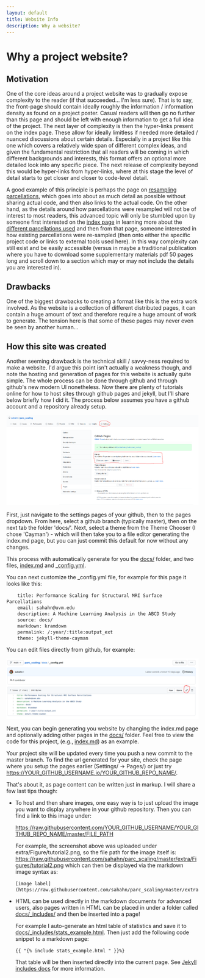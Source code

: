 ```yaml
---
layout: default
title: Website Info
description: Why a website?
---
```


# Why a project website?

## Motivation

One of the core ideas around a project website was to gradually expose complexity to the reader (if that succeeded... I'm less sure).
That is to say, the front-page should contain ideally roughly the information / information density as found on a project poster. Casual readers
will then go no further than this page and should be left with enough information to get a full idea of the project. The next layer of complexity
is then the hyper-links present on the index page. These allow for ideally limitless if needed more detailed / nuanced discussions about certain details.
Especially in a project like this one which covers a relatively wide span of different complex ideas, and given the fundamental restriction that all readers will be
coming in which different backgrounds and interests, this format offers an optional more detailed look into any specific piece. The next release of complexity beyond this would
be hyper-links from hyper-links, where at this stage the level of detail starts to get closer and closer to code-level detail. 

A good example of this principle is perhaps the page on [resampling parcellations](./resample_parcellations.html),
which goes into about as much detail as possible without sharing actual code, and then also links to the actual code.
On the other hand, as the details around how parcellations were resampled will not be of interest to most readers,
this advanced topic will only be stumbled upon by someone first interested
on the [index page](.index.html) in learning more about the [different parcellations used](./parcellations.md)
and then from that page, someone interested in how existing parcellations were re-sampled
(then onto either the specific project code or links to external tools used here).
In this way complexity can still exist and be easily accessible
(versus in maybe a traditional publication where you have to download some supplementary materials pdf
50 pages long and scroll down to a section which may or may not include the details you are interested in).

## Drawbacks

One of the biggest drawbacks to creating a format like this is the extra work involved. As the website
is a collection of different distributed pages, it can contain a huge amount of text and therefore require a huge
amount of work to generate. The tension here is that some of these pages may never even be seen by another human... 


## How this site was created

Another seeming drawback is the technical skill / savvy-ness required to make a website. I'd argue this point
isn't actually a weakness though, and note the hosting and generation of pages for this website is actually quite simple.
The whole process can be done through github and through github's new modern UI nonetheless. Now there are
plenty of tutorials online for how to host sites through github pages and jekyll, but I'll share below briefly how
I did it. The process below assumes you have a github account and a repository already setup.

![tutorial](https://raw.githubusercontent.com/sahahn/parc_scaling/master/extra/Figures/tutorial.png)

First, just navigate to the settings pages of your github, then to the pages dropdown. From here,
select a github branch (typically master), then on the next tab the folder 'docs/'. Next, select a theme
from the Theme Chooser (I chose 'Cayman') - which will then take you to a file editor generating the index.md page,
but you can just commit this default for now without any changes.

This process with automatically generate for you the [docs/](https://github.com/sahahn/parc_scaling/tree/main/docs) folder,
and two files, [index.md](https://github.com/sahahn/parc_scaling/blob/main/docs/index.md) and
[_config.yml](https://github.com/sahahn/parc_scaling/blob/main/docs/_config.yml).

You can next customize the _config.yml file, for example for this page it looks like this:

```
    title: Performance Scaling for Structural MRI Surface Parcellations
    email: sahahn@uvm.edu
    description: A Machine Learning Analysis in the ABCD Study
    source: docs/
    markdown: kramdown
    permalink: /:year/:title:output_ext
    theme: jekyll-theme-cayman
```

You can edit files directly from github, for example:

![tutorial](https://raw.githubusercontent.com/sahahn/parc_scaling/master/extra/Figures/tutorial2.png)

Next, you can begin generating you website by changing the index.md page and optionally adding other pages
in the [docs/](https://github.com/sahahn/parc_scaling/tree/main/docs) folder. Feel free to view the code for
this project, (e.g., [index.md](https://raw.githubusercontent.com/sahahn/parc_scaling/main/docs/index.md)) as
an example.

Your project site will be updated every time you push a new commit to the master branch. To find
the url generated for your site, check the page where you setup the pages earlier (Settings/ -> Pages/) or
just try https://YOUR_GITHUB_USERNAME.io/YOUR_GITHUB_REPO_NAME/.

That's about it, as page content can be written just in markup. I will share a few last tips though:

- To host and then share images, one easy way is to just upload the image you want to display anywhere
  in your github repository. Then you can find a link to this image under:
   
  https://raw.githubusercontent.com/YOUR_GITHUB_USERNAME/YOUR_GITHUB_REPO_NAME/master/FILE_PATH

  For example, the screenshot above was uploaded under extra/Figure/tutorial2.png, so the file path for the
  image itself is: https://raw.githubusercontent.com/sahahn/parc_scaling/master/extra/Figures/tutorial2.png which can then be displayed via the markdown image syntax as:

  ```
  [image label](https://raw.githubusercontent.com/sahahn/parc_scaling/master/extra/Figures/tutorial2.png)
  ```

- HTML can be used directly in the markdown documents for advanced users, also pages written in HTML can be placed in
  under a folder called [docs/_includes/](https://github.com/sahahn/parc_scaling/tree/main/docs/_includes) and then be
  inserted into a page!
   
  For example I auto-generate an html table of statistics and save it to
  [docs/_includes/stats_example.html](https://github.com/sahahn/parc_scaling/tree/main/docs/_includes/stats_example.html).
  Then just add the following code snippet to a markdown page:

  ```
  {{ "{% include stats_example.html " }}%}
  ```
  
  That table will be then inserted directly into the current page.
  See [Jekyll includes docs](https://jekyllrb.com/docs/includes/) for more information.